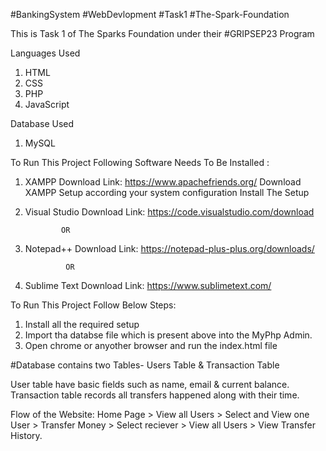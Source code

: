 #BankingSystem #WebDevlopment #Task1 #The-Spark-Foundation

This is Task 1 of The Sparks Foundation under their #GRIPSEP23 Program

Languages Used
1. HTML
2. CSS
3. PHP
4. JavaScript

Database Used
 1. MySQL

To Run This Project Following Software Needs To Be Installed :
1. XAMPP
Download Link: https://www.apachefriends.org/
Download XAMPP Setup according your system configuration
Install The Setup

2. Visual Studio 
Download Link: https://code.visualstudio.com/download

               OR
3. Notepad++
Download Link: https://notepad-plus-plus.org/downloads/

                OR
4. Sublime Text
Download Link: https://www.sublimetext.com/
 
To Run This Project Follow Below Steps:

1. Install all the required setup
2. Import tha databse file which is present above into the MyPhp Admin.
3. Open chrome or anyother browser and run the index.html file

#Database contains two Tables- Users Table & Transaction Table

User table have basic fields such as name, email & current balance.
Transaction table records all transfers happened along with their time.

Flow of the Website: Home Page > View all Users > Select and View one User > Transfer Money > Select reciever > View all Users > View Transfer History.
